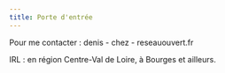 ```yaml
---
title: Porte d'entrée
---
```

Pour me contacter : denis - chez - reseauouvert.fr


IRL : en région Centre-Val de Loire, à Bourges et ailleurs.